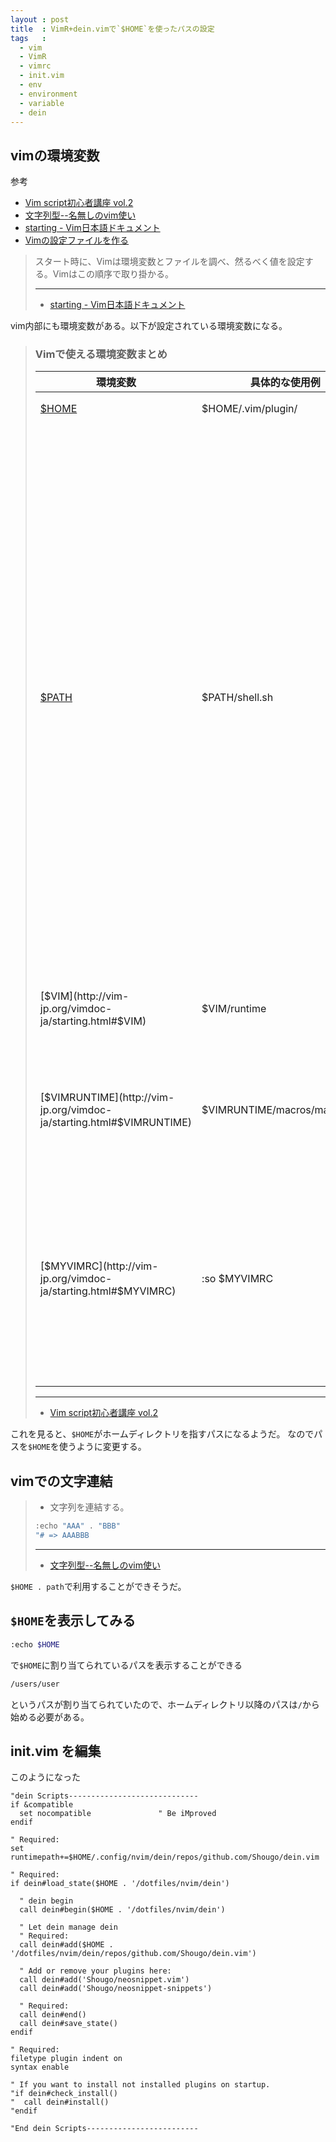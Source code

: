 ```yaml
---
layout : post
title  : VimR+dein.vimで`$HOME`を使ったパスの設定
tags   :
  - vim
  - VimR
  - vimrc
  - init.vim
  - env
  - environment
  - variable
  - dein
---
```


## vimの環境変数

参考

* [Vim script初心者講座 vol.2 ](https://mba-hack.blogspot.jp/2013/11/vim-script-vol2.html#v2m01)
* [文字列型--名無しのvim使い](http://nanasi.jp/articles/code/variable/string.html)
* [starting - Vim日本語ドキュメント](http://vim-jp.org/vimdoc-ja/starting.html)
* [Vimの設定ファイルを作る](http://qiita.com/tetsuya/items/75987487ffac42250d3b)

> スタート時に、Vimは環境変数とファイルを調べ、然るべく値を設定する。Vimはこの順序で取り掛かる。
> 
> ---
> 
> * [starting - Vim日本語ドキュメント](http://vim-jp.org/vimdoc-ja/starting.html)

vim内部にも環境変数がある。以下が設定されている環境変数になる。

> ### Vimで使える環境変数まとめ  
>
> 環境変数                                                             | 具体的な使用例                 | 内容              
> -------------------------------------------------------------------- | ------------------------------ | ---------------------------------------------------------------------
> [$HOME](http://vim.wikia.com/wiki/Open_vimrc_file)                   | $HOME/.vim/plugin/             | ホームディレクトリを意味します。                                        
> [$PATH](http://qiita.com/rbtnn/items/36e86d30c7c00d99050a)           | $PATH/shell.sh                 | よく「パスの通った場所にコピー」等と言われますが、「$PATH」のことを意味します｡「$PATH」の中には、パスに設定した様々なディレクトリが入っています。シェル端末から「$ echo $PATH」で確認して下さい｡このようにすることで､先ほど示されたディレクトリ(パスに設定したディレクトリ)の中に置いたファイルは､ディレクトリを指定しないで､直接ファイルを実行できる(直接実行できるように見せかける)というメリットがあります。  つまり、本来なら「$ /usr/bin/shell.sh」としなければならないところと、「/usr/bin」をパスに設定してるなら、「$ shell.sh」というようにファイル名だけで実行できるようになります｡
> [$VIM](http://vim-jp.org/vimdoc-ja/starting.html#$VIM)               | $VIM/runtime                   | Vimが使用するさまざまなファイルの置き場所を見つけるために利用できます。 
> [$VIMRUNTIME](http://vim-jp.org/vimdoc-ja/starting.html#$VIMRUNTIME) | $VIMRUNTIME/macros/matchit.vim | ヘルプファイルや構文強調表示の定義ファイルのような、Vimが使用するさまざまな支援ファイルの置き場所を見つけるために使用できます。
> [$MYVIMRC](http://vim-jp.org/vimdoc-ja/starting.html#$MYVIMRC)       | :so $MYVIMRC                   | 自分の「.vimrc」という設定ファイルを意味します｡先の具体例は、自分の設定ファイルを読み込むというコマンドです。ちなみに、「:so」は「:source」の省略形です。これは、「ソースを読み込む」という命令であることがほとんどです｡ 
>
> ---
>
> * [Vim script初心者講座 vol.2 ](https://mba-hack.blogspot.jp/2013/11/vim-script-vol2.html#v2m01)


これを見ると、`$HOME`がホームディレクトリを指すパスになるようだ。
なのでパスを`$HOME`を使うように変更する。

## vimでの文字連結

> * 文字列を連結する。
> 
> ```sh
> :echo "AAA" . "BBB"
> "# => AAABBB
> ```
> 
> ---
> 
> * [文字列型--名無しのvim使い](http://nanasi.jp/articles/code/variable/string.html)

`$HOME . path`で利用することができそうだ。

## `$HOME`を表示してみる

```sh
:echo $HOME
```
で`$HOME`に割り当てられているパスを表示することができる

```sh
/users/user
```

というパスが割り当てられていたので、ホームディレクトリ以降のパスは`/`から始める必要がある。

## __init.vim__ を編集

このようになった

```
"dein Scripts-----------------------------
if &compatible
  set nocompatible               " Be iMproved
endif

" Required:
set runtimepath+=$HOME/.config/nvim/dein/repos/github.com/Shougo/dein.vim

" Required:
if dein#load_state($HOME . '/dotfiles/nvim/dein')

  " dein begin
  call dein#begin($HOME . '/dotfiles/nvim/dein')

  " Let dein manage dein
  " Required:
  call dein#add($HOME . '/dotfiles/nvim/dein/repos/github.com/Shougo/dein.vim')

  " Add or remove your plugins here:
  call dein#add('Shougo/neosnippet.vim')
  call dein#add('Shougo/neosnippet-snippets')

  " Required:
  call dein#end()
  call dein#save_state()
endif

" Required:
filetype plugin indent on
syntax enable

" If you want to install not installed plugins on startup.
"if dein#check_install()
"  call dein#install()
"endif

"End dein Scripts-------------------------
```
